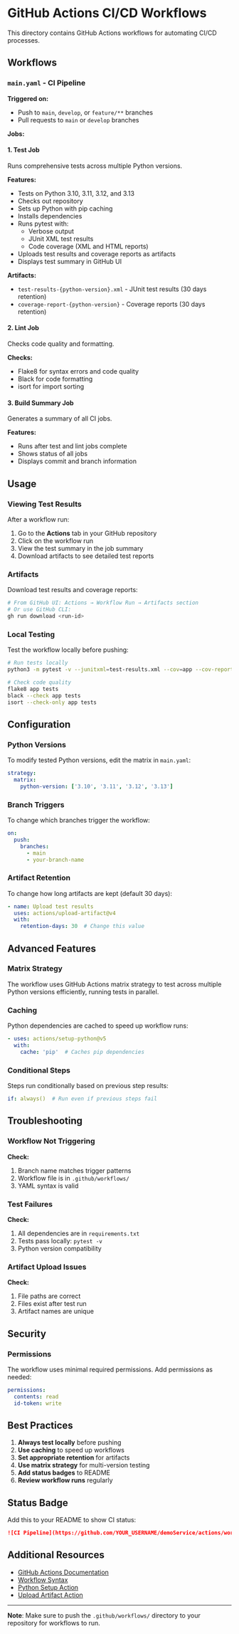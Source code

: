 # GitHub Actions CI/CD Workflows

This directory contains GitHub Actions workflows for automating CI/CD processes.

## Workflows

### `main.yaml` - CI Pipeline

**Triggered on:**
- Push to `main`, `develop`, or `feature/**` branches
- Pull requests to `main` or `develop` branches

**Jobs:**

#### 1. **Test Job**
Runs comprehensive tests across multiple Python versions.

**Features:**
- Tests on Python 3.10, 3.11, 3.12, and 3.13
- Checks out repository
- Sets up Python with pip caching
- Installs dependencies
- Runs pytest with:
  - Verbose output
  - JUnit XML test results
  - Code coverage (XML and HTML reports)
- Uploads test results and coverage reports as artifacts
- Displays test summary in GitHub UI

**Artifacts:**
- `test-results-{python-version}.xml` - JUnit test results (30 days retention)
- `coverage-report-{python-version}` - Coverage reports (30 days retention)

#### 2. **Lint Job**
Checks code quality and formatting.

**Checks:**
- Flake8 for syntax errors and code quality
- Black for code formatting
- isort for import sorting

#### 3. **Build Summary Job**
Generates a summary of all CI jobs.

**Features:**
- Runs after test and lint jobs complete
- Shows status of all jobs
- Displays commit and branch information

## Usage

### Viewing Test Results

After a workflow run:

1. Go to the **Actions** tab in your GitHub repository
2. Click on the workflow run
3. View the test summary in the job summary
4. Download artifacts to see detailed test reports

### Artifacts

Download test results and coverage reports:

```bash
# From GitHub UI: Actions → Workflow Run → Artifacts section
# Or use GitHub CLI:
gh run download <run-id>
```

### Local Testing

Test the workflow locally before pushing:

```bash
# Run tests locally
python3 -m pytest -v --junitxml=test-results.xml --cov=app --cov-report=html

# Check code quality
flake8 app tests
black --check app tests
isort --check-only app tests
```

## Configuration

### Python Versions

To modify tested Python versions, edit the matrix in `main.yaml`:

```yaml
strategy:
  matrix:
    python-version: ['3.10', '3.11', '3.12', '3.13']
```

### Branch Triggers

To change which branches trigger the workflow:

```yaml
on:
  push:
    branches:
      - main
      - your-branch-name
```

### Artifact Retention

To change how long artifacts are kept (default 30 days):

```yaml
- name: Upload test results
  uses: actions/upload-artifact@v4
  with:
    retention-days: 30  # Change this value
```

## Advanced Features

### Matrix Strategy

The workflow uses GitHub Actions matrix strategy to test across multiple Python versions efficiently, running tests in parallel.

### Caching

Python dependencies are cached to speed up workflow runs:

```yaml
- uses: actions/setup-python@v5
  with:
    cache: 'pip'  # Caches pip dependencies
```

### Conditional Steps

Steps run conditionally based on previous step results:

```yaml
if: always()  # Run even if previous steps fail
```

## Troubleshooting

### Workflow Not Triggering

**Check:**
1. Branch name matches trigger patterns
2. Workflow file is in `.github/workflows/`
3. YAML syntax is valid

### Test Failures

**Check:**
1. All dependencies are in `requirements.txt`
2. Tests pass locally: `pytest -v`
3. Python version compatibility

### Artifact Upload Issues

**Check:**
1. File paths are correct
2. Files exist after test run
3. Artifact names are unique

## Security

### Permissions

The workflow uses minimal required permissions. Add permissions as needed:

```yaml
permissions:
  contents: read
  id-token: write
```

## Best Practices

1. **Always test locally** before pushing
2. **Use caching** to speed up workflows
3. **Set appropriate retention** for artifacts
4. **Use matrix strategy** for multi-version testing
5. **Add status badges** to README
6. **Review workflow runs** regularly

## Status Badge

Add this to your README to show CI status:

```markdown
![CI Pipeline](https://github.com/YOUR_USERNAME/demoService/actions/workflows/main.yaml/badge.svg)
```

## Additional Resources

- [GitHub Actions Documentation](https://docs.github.com/en/actions)
- [Workflow Syntax](https://docs.github.com/en/actions/reference/workflow-syntax-for-github-actions)
- [Python Setup Action](https://github.com/actions/setup-python)
- [Upload Artifact Action](https://github.com/actions/upload-artifact)

---

**Note**: Make sure to push the `.github/workflows/` directory to your repository for workflows to run.

